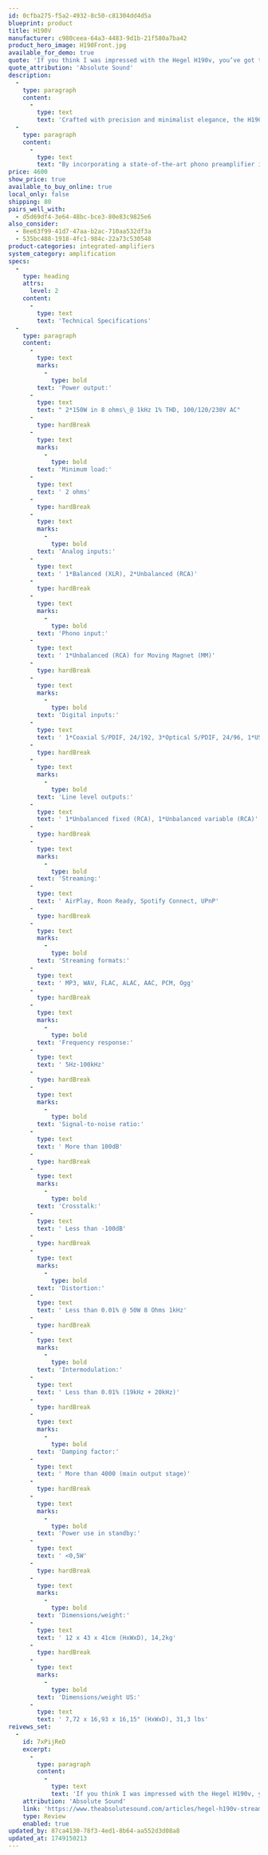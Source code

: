 ```yaml
---
id: 0cfba275-f5a2-4932-8c50-c81304dd4d5a
blueprint: product
title: H190V
manufacturer: c980ceea-64a3-4483-9d1b-21f580a7ba42
product_hero_image: H190Front.jpg
available_for_demo: true
quote: 'If you think I was impressed with the Hegel H190v, you’ve got that right. It has a clarity, smoothness and dynamic quality that speaks to listeners familiar with live music and who like to actively listen.'
quote_attribution: 'Absolute Sound'
description:
  -
    type: paragraph
    content:
      -
        type: text
        text: 'Crafted with precision and minimalist elegance, the H190v is housed in a solid steel chassis featuring a thick aluminium front with aluminium knobs. Available in both black and white, the amplifier is designed to complement any interior aesthetic. However, underneath its minimalist exterior, the H190v is packed with advanced features. Under the hood, H190v packs a formidable punch. With 150W class AB power in 8 Ohms, a damping factor of 4000, and a large toroidal transformer paired with high-quality output transistors, this amplifier delivers power and precision in equal measure. A dedicated and improved power supply for the preamp and DAC section creates a pitch-black background ensuring that the focus remains on the music, where every nuance is delivered with precision and control. H190v offers a taste of high-end sophistication at a sensible price point.'
  -
    type: paragraph
    content:
      -
        type: text
        text: "By incorporating a state-of-the-art phono preamplifier into H190v, users can connect turntables with MM cartridges directly to the amplifier. The phono input is a scaled-down version of our highly acclaimed V10 phono preamplifier, delivering a detailed, expansive, and powerful sound that breathes new life into any vinyl collection. For those who appreciate a personal listening experience, H190v boasts a 6.3mm headphone output with a high-quality dedicated headphone amplifier. Capable of driving even the most demanding headphones, this feature ensures that every nuance of your music is faithfully reproduced. The inclusion of a comprehensive list of streaming options further enhances the amplifier's versatility. With support for AirPlay, Spotify Connect, Roon Ready, and DLNA/UPnP, H190v transforms your space into a hub for seamless music playback."
price: 4600
show_price: true
available_to_buy_online: true
local_only: false
shipping: 80
pairs_well_with:
  - d5d69df4-3e64-48bc-bce3-80e83c9825e6
also_consider:
  - 8ee63f99-41d7-47aa-b2ac-710aa532df3a
  - 535bc488-1918-4fc1-984c-22a73c530548
product-categories: integrated-amplifiers
system_category: amplification
specs:
  -
    type: heading
    attrs:
      level: 2
    content:
      -
        type: text
        text: 'Technical Specifications'
  -
    type: paragraph
    content:
      -
        type: text
        marks:
          -
            type: bold
        text: 'Power output:'
      -
        type: text
        text: " 2*150W in 8 ohms\_@ 1kHz 1% THD, 100/120/230V AC"
      -
        type: hardBreak
      -
        type: text
        marks:
          -
            type: bold
        text: 'Minimum load:'
      -
        type: text
        text: ' 2 ohms'
      -
        type: hardBreak
      -
        type: text
        marks:
          -
            type: bold
        text: 'Analog inputs:'
      -
        type: text
        text: ' 1*Balanced (XLR), 2*Unbalanced (RCA)'
      -
        type: hardBreak
      -
        type: text
        marks:
          -
            type: bold
        text: 'Phono input:'
      -
        type: text
        text: ' 1*Unbalanced (RCA) for Moving Magnet (MM)'
      -
        type: hardBreak
      -
        type: text
        marks:
          -
            type: bold
        text: 'Digital inputs:'
      -
        type: text
        text: ' 1*Coaxial S/PDIF, 24/192, 3*Optical S/PDIF, 24/96, 1*USB, 24/96, 1*Network, 24/192'
      -
        type: hardBreak
      -
        type: text
        marks:
          -
            type: bold
        text: 'Line level outputs:'
      -
        type: text
        text: ' 1*Unbalanced fixed (RCA), 1*Unbalanced variable (RCA)'
      -
        type: hardBreak
      -
        type: text
        marks:
          -
            type: bold
        text: 'Streaming:'
      -
        type: text
        text: ' AirPlay, Roon Ready, Spotify Connect, UPnP'
      -
        type: hardBreak
      -
        type: text
        marks:
          -
            type: bold
        text: 'Streaming formats:'
      -
        type: text
        text: ' MP3, WAV, FLAC, ALAC, AAC, PCM, Ogg'
      -
        type: hardBreak
      -
        type: text
        marks:
          -
            type: bold
        text: 'Frequency response:'
      -
        type: text
        text: ' 5Hz-100kHz'
      -
        type: hardBreak
      -
        type: text
        marks:
          -
            type: bold
        text: 'Signal-to-noise ratio:'
      -
        type: text
        text: ' More than 100dB'
      -
        type: hardBreak
      -
        type: text
        marks:
          -
            type: bold
        text: 'Crosstalk:'
      -
        type: text
        text: ' Less than -100dB'
      -
        type: hardBreak
      -
        type: text
        marks:
          -
            type: bold
        text: 'Distortion:'
      -
        type: text
        text: ' Less than 0.01% @ 50W 8 Ohms 1kHz'
      -
        type: hardBreak
      -
        type: text
        marks:
          -
            type: bold
        text: 'Intermodulation:'
      -
        type: text
        text: ' Less than 0.01% (19kHz + 20kHz)'
      -
        type: hardBreak
      -
        type: text
        marks:
          -
            type: bold
        text: 'Damping factor:'
      -
        type: text
        text: ' More than 4000 (main output stage)'
      -
        type: hardBreak
      -
        type: text
        marks:
          -
            type: bold
        text: 'Power use in standby:'
      -
        type: text
        text: ' <0,5W'
      -
        type: hardBreak
      -
        type: text
        marks:
          -
            type: bold
        text: 'Dimensions/weight:'
      -
        type: text
        text: ' 12 x 43 x 41cm (HxWxD), 14,2kg'
      -
        type: hardBreak
      -
        type: text
        marks:
          -
            type: bold
        text: 'Dimensions/weight US:'
      -
        type: text
        text: ' 7,72 x 16,93 x 16,15" (HxWxD), 31,3 lbs'
reivews_set:
  -
    id: 7xPijReD
    excerpt:
      -
        type: paragraph
        content:
          -
            type: text
            text: 'If you think I was impressed with the Hegel H190v, you’ve got that right. It has a clarity, smoothness and dynamic quality that speaks to listeners familiar with live music and who like to actively listen. It offers impressive value as well; in fact, I’d go so far as to say this is the benchmark electronics package beyond which you have to spend substantially for small, though possibly valuable, gains.'
    attribution: 'Absolute Sound'
    link: 'https://www.theabsolutesound.com/articles/hegel-h190v-streaming-integrated-amp-dac/'
    type: Review
    enabled: true
updated_by: 87ca4130-78f3-4ed1-8b64-aa552d3d08a8
updated_at: 1749150213
---
```

